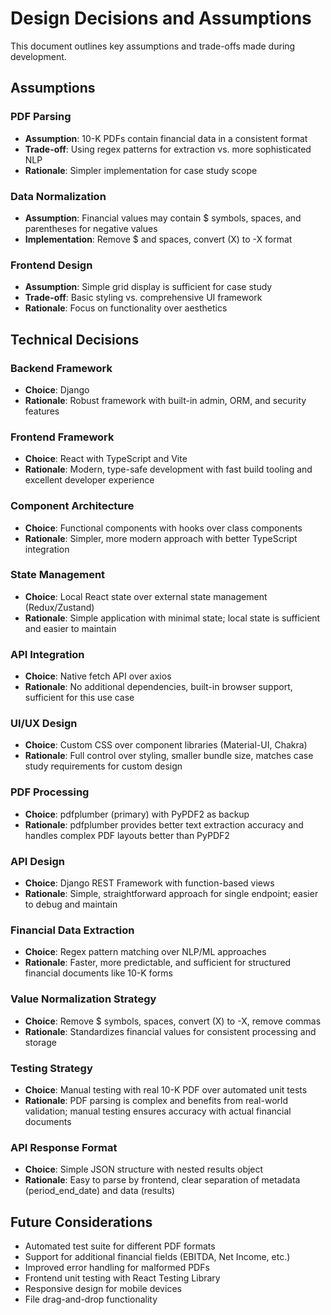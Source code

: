 # Design Decisions and Assumptions

This document outlines key assumptions and trade-offs made during development.

## Assumptions

### PDF Parsing
- **Assumption**: 10-K PDFs contain financial data in a consistent format
- **Trade-off**: Using regex patterns for extraction vs. more sophisticated NLP
- **Rationale**: Simpler implementation for case study scope

### Data Normalization
- **Assumption**: Financial values may contain $ symbols, spaces, and parentheses for negative values
- **Implementation**: Remove $ and spaces, convert (X) to -X format

### Frontend Design
- **Assumption**: Simple grid display is sufficient for case study
- **Trade-off**: Basic styling vs. comprehensive UI framework
- **Rationale**: Focus on functionality over aesthetics

## Technical Decisions

### Backend Framework
- **Choice**: Django
- **Rationale**: Robust framework with built-in admin, ORM, and security features

### Frontend Framework
- **Choice**: React with TypeScript and Vite
- **Rationale**: Modern, type-safe development with fast build tooling and excellent developer experience

### Component Architecture
- **Choice**: Functional components with hooks over class components
- **Rationale**: Simpler, more modern approach with better TypeScript integration

### State Management
- **Choice**: Local React state over external state management (Redux/Zustand)
- **Rationale**: Simple application with minimal state; local state is sufficient and easier to maintain

### API Integration
- **Choice**: Native fetch API over axios
- **Rationale**: No additional dependencies, built-in browser support, sufficient for this use case

### UI/UX Design
- **Choice**: Custom CSS over component libraries (Material-UI, Chakra)
- **Rationale**: Full control over styling, smaller bundle size, matches case study requirements for custom design

### PDF Processing
- **Choice**: pdfplumber (primary) with PyPDF2 as backup
- **Rationale**: pdfplumber provides better text extraction accuracy and handles complex PDF layouts better than PyPDF2

### API Design
- **Choice**: Django REST Framework with function-based views
- **Rationale**: Simple, straightforward approach for single endpoint; easier to debug and maintain

### Financial Data Extraction
- **Choice**: Regex pattern matching over NLP/ML approaches
- **Rationale**: Faster, more predictable, and sufficient for structured financial documents like 10-K forms

### Value Normalization Strategy
- **Choice**: Remove $ symbols, spaces, convert (X) to -X, remove commas
- **Rationale**: Standardizes financial values for consistent processing and storage

### Testing Strategy
- **Choice**: Manual testing with real 10-K PDF over automated unit tests
- **Rationale**: PDF parsing is complex and benefits from real-world validation; manual testing ensures accuracy with actual financial documents

### API Response Format
- **Choice**: Simple JSON structure with nested results object
- **Rationale**: Easy to parse by frontend, clear separation of metadata (period_end_date) and data (results)

## Future Considerations

- Automated test suite for different PDF formats
- Support for additional financial fields (EBITDA, Net Income, etc.)
- Improved error handling for malformed PDFs
- Frontend unit testing with React Testing Library
- Responsive design for mobile devices
- File drag-and-drop functionality
